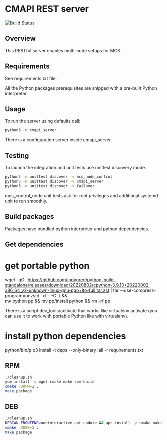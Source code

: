# CMAPI REST server
[![Build Status](https://ci.columnstore.mariadb.net/api/badges/mariadb-corporation/mariadb-columnstore-cmapi/status.svg)](https://ci.columnstore.mariadb.net/mariadb-corporation/mariadb-columnstore-cmapi)

## Overview
This RESTful server enables multi-node setups for MCS.

## Requirements

See requirements.txt file.

All the Python packages prerequisites are shipped with a pre-built Python interpreter.

## Usage

To run the server using defaults call:
```sh
python3 -m cmapi_server
```
There is a configuration server inside cmapi_server.

## Testing

To launch the integration and unit tests use unittest discovery mode.
```sh
python3 -m unittest discover -v mcs_node_control
python3 -m unittest discover -v cmapi_server
python3 -m unittest discover -v failover
```

mcs_control_node unit tests ask for root privileges and additional systemd unit
to run smoothly.

## Build packages

Packages have bundled python interpreter and python dependencies.

## Get dependencies

# get portable python
wget -qO- https://github.com/indygreg/python-build-standalone/releases/download/20220802/cpython-3.9.13+20220802-x86_64_v2-unknown-linux-gnu-pgo+lto-full.tar.zst | tar --use-compress-program=unzstd -xf - -C ./ && \
mv python pp && mv pp/install python && rm -rf pp

There is a script dev_tools/activate that works like virtualenv activate (you can use it to work with portable Python like with virtualenv).

# install python dependencies
python/bin/pip3 install -t deps --only-binary :all -r requirements.txt

## RPM

```sh
./cleanup.sh
yum install -y wget cmake make rpm-build
cmake -DRPM=1 .
make package
```

## DEB

```sh
./cleanup.sh
DEBIAN_FRONTEND=noninteractive apt update && apt install -y cmake make
cmake -DDEB=1 .
make package
```
